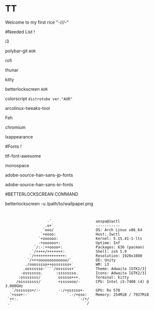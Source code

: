 # TT
Welcome to my first rice "-///-"


#Needed List !

i3

polybar-git `AUR`

rofi

thunar

kitty

betterlockscreen `AUR`

colorscript `distrotube ver."AUR"`

arcolinux-tweaks-tool 

Feh

chromium

lxappearance 

#Fonts !

ttf-font-awesome

monospace

adobe-source-han-sans-jp-fonts 

adobe-source-han-sans-kr-fonts

#BETTERLOCKSCREAN COMMAND

betterlockscreen -u /path/to/wallpaper.png






```


                   -`                    aespa@iwctl 
                  .o+`                   ----------- 
                 `ooo/                   OS: Arch Linux x86_64 
                `+oooo:                  Host: Iwctl
               `+oooooo:                 Kernel: 5.15.41-1-lts 
               -+oooooo+:                Uptime: Inf 
             `/:-:++oooo+:               Packages: 636 (pacman) 
            `/++++/+++++++:              Shell: zsh 5.9 
           `/++++++++++++++:             Resolution: 1920x1080 
          `/+++ooooooooooooo/`           DE: Unity 
         ./ooosssso++osssssso+`          WM: i3 
        .oossssso-````/ossssss+`         Theme: Adwaita [GTK2/3] 
       -osssssso.      :ssssssso.        Icons: Adwaita [GTK2/3] 
      :osssssss/        osssso+++.       Terminal: kitty 
     /ossssssss/        +ssssooo/-       CPU: Intel i5-7400 (4) @ 3.000GHz 
   `/ossssso+/:-        -:/+osssso+-     GPU: Rx 570 
  `+sso+:-`                 `.-/+oso:    Memory: 254MiB / 7937MiB 
 `++:.                           `-/+/
 .`                                 `/                           
                                                                 
```




